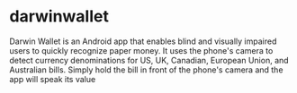 darwinwallet
============

Darwin Wallet is an Android app that enables blind and visually impaired users to quickly recognize paper money. It uses the phone's camera to detect currency denominations for US, UK, Canadian, European Union, and Australian bills. Simply hold the bill in front of the phone's camera and the app will speak its value